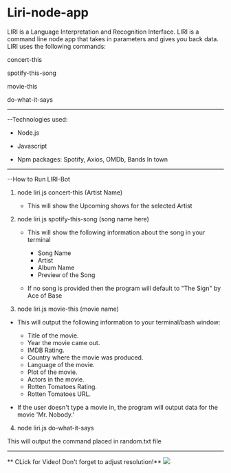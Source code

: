 # Liri-node-app


LIRI is a Language Interpretation and Recognition Interface. LIRI is a command line node app that takes in parameters and gives you back data. LIRI uses the following commands:

   concert-this
     
   spotify-this-song
   
   movie-this
   
   do-what-it-says
   
   ___

--Technologies used:

* Node.js

* Javascript

* Npm packages: Spotify, Axios, OMDb, Bands In town

___

--How to Run LIRI-Bot

1) node liri.js concert-this (Artist Name)
   * This will show the Upcoming shows for the selected Artist

2) node liri.js spotify-this-song (song name here)
   * This will show the following information about the song in your terminal
      - Song Name
      - Artist
      - Album Name
      - Preview of the Song

   * If no song is provided then the program will default to
   "The Sign" by Ace of Base


3) node liri.js movie-this (movie name)

 * This will output the following information to your terminal/bash window:

      - Title of the movie.
      - Year the movie came out.
      - IMDB Rating.
      - Country where the movie was produced.
      - Language of the movie.
      - Plot of the movie.
      -  Actors in the movie.
      -  Rotten Tomatoes Rating.
      -  Rotten Tomatoes URL.

  * If the user doesn't type a movie in, the program will output data for the movie 'Mr. Nobody.'

4) node liri.js do-what-it-says

This will output the command placed in random.txt file

___
** CLick for Video! Don't forget to adjust resolution!**
[![](https://i.vimeocdn.com/video/746503578.jpg)](https://player.vimeo.com/video/306703692)


